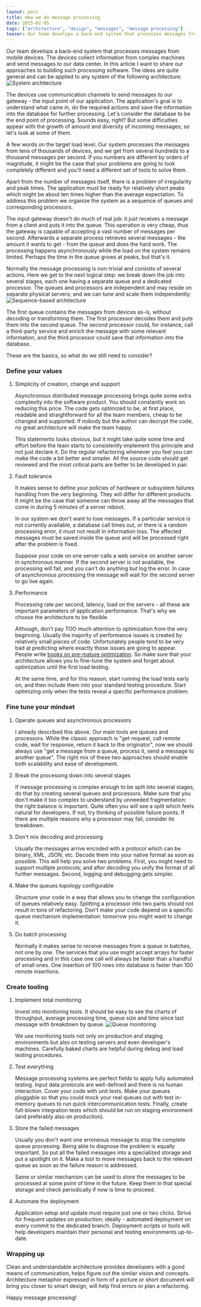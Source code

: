 ```yaml
---
layout: post
title: How we do message processing
date: 2015-02-05
tags: ["architecture", "design", "messages", "message processing"]
teaser: Our team develops a back-end system that processes messages from mobile devices. The devices collect information from complex machines and send messages to our data center. In this article I want to share our approaches to building such processing software. The ideas are quite general and can be applied to any system of the following architecture...
---
```


Our team develops a back-end system that processes messages from mobile devices. The devices collect information from complex machines and send messages to our data center. In this article I want to share our approaches to building such processing software. The ideas are quite general and can be applied to any system of the following architecture:
![System architecture](/architecture.jpg)

The devices use communication channels to send messages to our gateway - the input point of our application. The application's goal is to understand what came in, do the required actions and save the information into the database for further processing. Let's consider the database to be the end point of processing. Sounds easy, right? But some difficulties appear with the growth of amount and diversity of incoming messages; so let's look at some of them.

A few words on the target load level. Our system processes the messages from tens of thousands of devices, and we get from several hundreds to a thousand messages per second. If you numbers are different by orders of magnitude, it might be the case that your problems are going to look completely different and you'll need a different set of tools to solve them.

Apart from the number of messages itself, there is a problem of irregularity and peak times. The application must be ready for relatively short peaks which might be about ten times higher than the average expectation. To address this problem we organize the system as a sequence of queues and corresponding processors.

The input gateway doesn't do much of real job: it just receives a message from a client and puts it into the queue. This operation is very cheap, thus the gateway is capable of accepting a vast number of messages per second. Afterwards a separate process retrieves several messages - the amount it wants to get - from the queue and does the hard work. The processing happens asynchronously while the load on the system remains limited. Perhaps the time in the queue grows at peaks, but that's it.

Normally the message processing is non-trivial and consists of several actions. Here we get to the next logical step: we break down the job into several stages, each one having a separate queue and a dedicated processor. The queues and processors are independent and may reside on separate physical servers; and we can tune and scale them independently:
![Sequence-based architecture](/sequence.jpg)

The first queue contains the messages from devices as-is, without decoding or transforming them. The first processor decodes them and puts them into the second queue. The second processor could, for instance, call a third-party service and enrich the message with some relevant information, and the third processor could save that information into the database.

These are the basics, so what do we still need to consider?


### Define your values

1. Simplicity of creation, change and support

    Asynchronous distributed message processing brings quite some extra complexity into the software product. You should constantly work on reducing this price. The code gets optimized to be, at first place, readable and straightforward for all the team members, cheap to be changed and supported. If nobody but the author can decrypt the code, no great architecture will make the team happy.

    This statements looks obvious, but it might take quite some time and effort before the team starts to consistently implement this principle and not just declare it. Do the regular refactoring whenever you feel you can make the code a bit better and simpler. All the source code should get reviewed and the most critical parts are better to be developed in pair.

2. Fault tolerance

    It makes sense to define your policies of hardware or subsystem failures handling from the very beginning. They will differ for different products. It might be the case that someone can throw away all the messages that come in during 5 minutes of a server reboot.

    In our system we don't want to lose messages. If a particular service is not currently available, a database call times out, or there is a random processing error, it must not result in information loss. The affected messages must be saved inside the queue and will be processed right after the problem is fixed.

    Suppose your code on one server calls a web service on another server in synchronous manner. If the second server is not available, the processing will fail, and you can't do anything but log the error. In case of asynchronous processing the message will wait for the second server to go live again.

3. Performance

    Processing rate per second, latency, load on the servers - all these are important parameters of application performance. That's why we choose the architecture to be flexible.

    Although, don't pay TOO much attention to optimization from the very beginning. Usually the majority of performance issues is created by relatively small pieces of code. Unfortunately people tend to be very bad at predicting where exactly those issues are going to appear. People write [books on pre-mature optimization](http://carlos.bueno.org/optimization/). So make sure that your architecture allows you to fine-tune the system and forget about optimization until the first load testing.

    At the same time, and for this reason, start running the load tests early on, and then include them into your standard testing procedure. Start optimizing only when the tests reveal a specific performance problem.


### Fine tune your mindset

1. Operate queues and asynchronous processors

    I already described this above. Our main tools are queues and processors. While the classic approach is "get request, call remote code, wait for response, return it back to the originator", now we should always use "get a message from a queue, process it, send a message to another queue". The right mix of these two approaches should enable both scalability and ease of development.

2. Break the processing down into several stages

    If message processing is complex enough to be split into several stages, do that by creating several queues and processors. Make sure that you don't make it too complex to understand by unneeded fragmentation: the right balance is important. Quite often you will see a split which feels natural for developers. If not, try thinking of possible failure points. If there are multiple reasons why a processor may fail, consider its breakdown.

3. Don't mix decoding and processing

    Usually the messages arrive encoded with a protocol which can be binary, XML, JSON, etc. Decode them into your native format as soon as possible. This will help you solve two problems. First, you might need to support multiple protocols; and after decoding you unify the format of all further messages. Second, logging and debugging gets simpler.

4. Make the queues topology configurable

    Structure your code in a way that allows you to change the configuration of queues relatively easy. Splitting a processor into two parts should not result in tons of refactoring. Don't make your code depend on a specific queue mechanism implementation: tomorrow you might want to change it.

5. Do batch processing

    Normally it makes sense to receive messages from a queue in batches, not one by one. The services that you use might accept arrays for faster processing and in this case one call will always be faster than a handful of small ones. One insertion of 100 rows into database is faster than 100 remote insertions.


### Create tooling

1. Implement total monitoring

    Invest into monitoring tools. It should be easy to see the charts of throughput, average processing time, queue size and time since last message with breakdown by queue.
![Queue monitoring](/monitoring.jpg)

    We use monitoring tools not only on production and staging environments but also on testing servers and even developer's machines. Carefully baked charts are helpful during debug and load testing procedures.

2. Test everything

    Message processing systems are perfect fields to apply fully automated testing. Input data protocols are well-defined and there is no human interaction. Cover your code with unit tests. Make your queues pluggable so that you could mock your real queues out with test in-memory queues to run quick intercommunication tests. Finally, create full-blown integration tests which should be run on staging environment (and preferably also on production).

3. Store the failed messages

    Usually you don't want one erroneous message to stop the complete queue processing. Being able to diagnose the problem is equally important. So put all the failed messages into a specialized storage and put a spotlight on it. Make a tool to move messages back to the relevant queue as soon as the failure reason is addressed.

    Same or similar mechanism can be used to store the messages to be processed at some point of time in the future. Keep them in that special storage and check periodically if now is time to proceed.

4. Automate the deployment

    Application setup and update must require just one or two clicks. Strive for frequent updates on production; ideally - automated deployment on every commit to the dedicated branch. Deployment scripts or tools will help developers maintain their personal and testing environments up-to-date.


### Wrapping up

Clean and understandable architecture provides developers with a good means of communication, helps figure out the similar vision and concepts. Architecture metaphor expressed in form of a picture or short document will bring you closer to smart design, will help find errors or plan a refactoring.

Happy message processing!